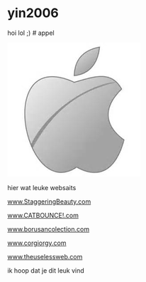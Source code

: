 # yin2006
hoi
 lol
 ;) # appel

![appel](appel.jpg)

hier wat leuke websaits

www.StaggeringBeauty.com

www.CATBOUNCE!.com

www.borusancolection.com

www.corgiorgy.com

www.theuselessweb.com

ik hoop dat je dit leuk vind 


